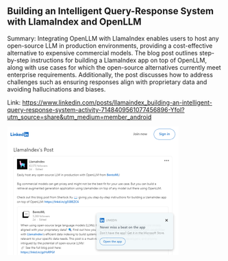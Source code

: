 ## Building an Intelligent Query-Response System with LlamaIndex and OpenLLM
Summary: Integrating OpenLLM with LlamaIndex enables users to host any open-source LLM in production environments, providing a cost-effective alternative to expensive commercial models. The blog post outlines step-by-step instructions for building a LlamaIndex app on top of OpenLLM, along with use cases for which the open-source alternatives currently meet enterprise requirements. Additionally, the post discusses how to address challenges such as ensuring responses align with proprietary data and avoiding hallucinations and biases.

Link: https://www.linkedin.com/posts/llamaindex_building-an-intelligent-query-response-system-activity-7148409561077456896-Yfol?utm_source=share&utm_medium=member_android

<img src="/img/240bf9a3-601f-48cc-ac16-9a8514306c57.png" width="400" />
<br/><br/>
